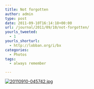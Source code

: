 ```yaml
---
title: Not forgotten
author: admin
type: post
date: 2011-09-10T16:14:18+00:00
url: /journal/2011/09/10/not-forgotten/
yourls_tweeted:
  - 1
yourls_shorturl:
  - http://lobban.org/i/bx
categories:
  - Photos
tags:
  - always remember

---
```

[<img src="http://lobban.org/wp-content/uploads/2011/09/20110910-045742.jpg" alt="20110910-045742.jpg" class="alignnone size-full" />][1]

 [1]: http://lobban.org/wp-content/uploads/2011/09/20110910-045742.jpg